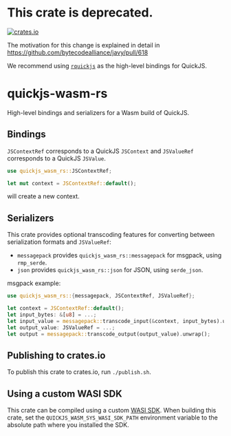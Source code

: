 # This crate is deprecated.
[![crates.io](https://img.shields.io/crates/v/quickjs-wasm-rs.svg)](https://crates.io/crates/quickjs-wasm-rs)

The motivation for this change is explained in detail in 
https://github.com/bytecodealliance/javy/pull/618 

We recommend using [`rquickjs`](https://github.com/DelSkayn/rquickjs) as the
high-level bindings for QuickJS.

# quickjs-wasm-rs

High-level bindings and serializers for a Wasm build of QuickJS.

## Bindings

`JSContextRef` corresponds to a QuickJS `JSContext` and `JSValueRef` corresponds to a QuickJS `JSValue`.

```rust
use quickjs_wasm_rs::JSContextRef;

let mut context = JSContextRef::default();
```

will create a new context.

## Serializers

This crate provides optional transcoding features for converting between
serialization formats and `JSValueRef`:
- `messagepack` provides `quickjs_wasm_rs::messagepack` for msgpack, using `rmp_serde`.
- `json` provides `quickjs_wasm_rs::json` for JSON, using `serde_json`.

msgpack example:

```rust
use quickjs_wasm_rs::{messagepack, JSContextRef, JSValueRef};

let context = JSContextRef::default();
let input_bytes: &[u8] = ...;
let input_value = messagepack::transcode_input(&context, input_bytes).unwrap();
let output_value: JSValueRef = ...;
let output = messagepack::transcode_output(output_value).unwrap();
```

## Publishing to crates.io

To publish this crate to crates.io, run `./publish.sh`.

## Using a custom WASI SDK

This crate can be compiled using a custom [WASI SDK](https://github.com/WebAssembly/wasi-sdk). When building this crate, set the `QUICKJS_WASM_SYS_WASI_SDK_PATH` environment variable to the absolute path where you installed the SDK.

